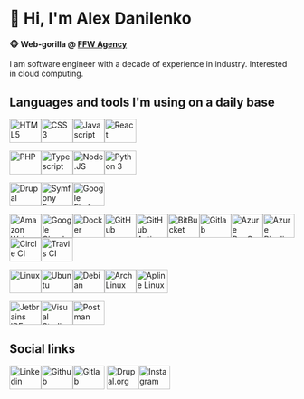 # 👋 Hi, I'm Alex Danilenko
#### :monkey_face: Web-gorilla @ [FFW Agency](https://ffwagency.com)

I am software engineer with a decade of experience in industry. Interested in cloud computing.

## Languages and tools I'm using on a daily base

<img height="42" width="56" src="https://cdn.jsdelivr.net/npm/simple-icons@v3/icons/html5.svg" title="HTML5" /><img height="42" width="56" src="https://cdn.jsdelivr.net/npm/simple-icons@v3/icons/css3.svg" title="CSS3" /><img height="42" width="56" src="https://cdn.jsdelivr.net/npm/simple-icons@v3/icons/javascript.svg" title="Javascript" /><img height="42" width="56" src="https://cdn.jsdelivr.net/npm/simple-icons@v3/icons/react.svg" title="React" />

<img height="42" width="56" src="https://cdn.jsdelivr.net/npm/simple-icons@v3/icons/php.svg" title="PHP" /><img height="42" width="56" src="https://cdn.jsdelivr.net/npm/simple-icons@v3/icons/typescript.svg" title="Typescript" /><img height="42" width="56" src="https://cdn.jsdelivr.net/npm/simple-icons@v3/icons/node-dot-js.svg" title="Node.JS" /><img height="42" width="56" src="https://cdn.jsdelivr.net/npm/simple-icons@v3/icons/python.svg" title="Python 3" />

<img height="42" width="56" src="https://cdn.jsdelivr.net/npm/simple-icons@v3/icons/drupal.svg" title="Drupal" /><img height="42" width="56" src="https://cdn.jsdelivr.net/npm/simple-icons@v3/icons/symfony.svg" title="Symfony Framework" /><img height="42" width="56" src="https://cdn.jsdelivr.net/npm/simple-icons@v3/icons/firebase.svg" title="Google Firebase" />

<img height="42" width="56" src="https://cdn.jsdelivr.net/npm/simple-icons@v3/icons/amazonaws.svg" title="Amazon Web Services" /><img height="42" width="56" src="https://cdn.jsdelivr.net/npm/simple-icons@v3/icons/googlecloud.svg" title="Google Cloud" /><img height="42" width="56" src="https://cdn.jsdelivr.net/npm/simple-icons@v3/icons/docker.svg" title="Docker" /><img height="42" width="56" src="https://cdn.jsdelivr.net/npm/simple-icons@v3/icons/github.svg" title="GitHub" /><img height="42" width="56" src="https://cdn.jsdelivr.net/npm/simple-icons@v3/icons/githubactions.svg" title="GitHub Actions" /><img height="42" width="56" src="https://cdn.jsdelivr.net/npm/simple-icons@v3/icons/bitbucket.svg" title="BitBucket" /><img height="42" width="56" src="https://cdn.jsdelivr.net/npm/simple-icons@v3/icons/gitlab.svg" title="Gitlab" /><img height="42" width="56" src="https://cdn.jsdelivr.net/npm/simple-icons@v3/icons/azuredevops.svg" title="Azure DevOps" /><img height="42" width="56" src="https://cdn.jsdelivr.net/npm/simple-icons@v3/icons/azurepipelines.svg" title="Azure Pipelines" /><img height="42" width="56" src="https://cdn.jsdelivr.net/npm/simple-icons@v3/icons/circleci.svg" title="Circle CI" /><img height="42" width="56" src="https://cdn.jsdelivr.net/npm/simple-icons@v3/icons/travisci.svg" title="Travis CI" />

<img height="42" width="56" src="https://cdn.jsdelivr.net/npm/simple-icons@v3/icons/linux.svg" title="Linux" /><img height="42" width="56" src="https://cdn.jsdelivr.net/npm/simple-icons@v3/icons/ubuntu.svg" title="Ubuntu" /><img height="42" width="56" src="https://cdn.jsdelivr.net/npm/simple-icons@v3/icons/debian.svg" title="Debian" /><img height="42" width="56" src="https://cdn.jsdelivr.net/npm/simple-icons@v3/icons/archlinux.svg" title="Arch Linux" /><img height="42" width="56" src="https://cdn.jsdelivr.net/npm/simple-icons@v3/icons/alpinelinux.svg" title="Apline Linux" />

<img height="42" width="56" src="https://cdn.jsdelivr.net/npm/simple-icons@v3/icons/jetbrains.svg" title="Jetbrains IDEs" /><img height="42" width="56" src="https://cdn.jsdelivr.net/npm/simple-icons@v3/icons/visualstudiocode.svg" title="Visual Studio Code" /><img height="42" width="56" src="https://cdn.jsdelivr.net/npm/simple-icons@v3/icons/postman.svg" title="Postman" />

## Social links

<a href="https://www.linkedin.com/in/alexander-danilenko/" target="_blank"><img height="42" width="56" src="https://cdn.jsdelivr.net/npm/simple-icons@v3/icons/linkedin.svg" title="Linkedin" /></a><a href="https://github.com/alexander-danilenko" target="_blank"><img height="42" width="56" src="https://cdn.jsdelivr.net/npm/simple-icons@v3/icons/github.svg" title="Github" /></a><a href="https://gitlab.com/alexander-danilenko" target="_blank"><img height="42" width="56" src="https://cdn.jsdelivr.net/npm/simple-icons@v3/icons/gitlab.svg" title="Gitlab" /></a> <a href="https://www.drupal.org/u/alexander_danilenko"><img height="42" width="56" src="https://cdn.jsdelivr.net/npm/simple-icons@v3/icons/drupal.svg" title="Drupal.org" /></a><a href="https://www.youtube.com/watch?v=dQw4w9WgXcQ" target="_blank"><img height="42" width="56" src="https://cdn.jsdelivr.net/npm/simple-icons@v3/icons/instagram.svg" title="Instagram" /></a>
